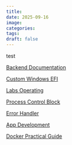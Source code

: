```yaml
---
title:
date: 2025-09-16
image:
categories:
tags:
draft: false
---
```


test

<!--more-->

[Backend Documentation](posts/backend-documentation)

[Custom Windows EFI](posts/custom-windows-efi)

[Labs Operating](posts/labs-operating)

[Process Control Block](posts/process-control-block)

[Error Handler](posts/error-handler)

[App Development](posts/app-development)

[Docker Practical Guide](posts/docker-practical-guide)